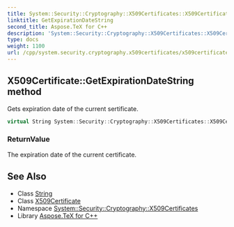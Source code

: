 ```yaml
---
title: System::Security::Cryptography::X509Certificates::X509Certificate::GetExpirationDateString method
linktitle: GetExpirationDateString
second_title: Aspose.TeX for C++
description: 'System::Security::Cryptography::X509Certificates::X509Certificate::GetExpirationDateString method. Gets expiration date of the current sertificate in C++.'
type: docs
weight: 1100
url: /cpp/system.security.cryptography.x509certificates/x509certificate/getexpirationdatestring/
---
```

## X509Certificate::GetExpirationDateString method


Gets expiration date of the current sertificate.

```cpp
virtual String System::Security::Cryptography::X509Certificates::X509Certificate::GetExpirationDateString() const
```


### ReturnValue

The expiration date of the current certificate.

## See Also

* Class [String](../../../system/string/)
* Class [X509Certificate](../)
* Namespace [System::Security::Cryptography::X509Certificates](../../)
* Library [Aspose.TeX for C++](../../../)
